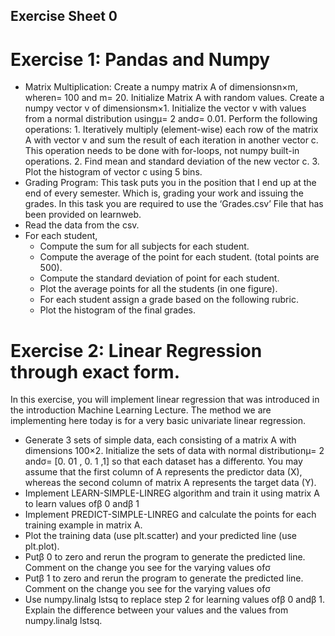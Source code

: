 
## Exercise Sheet 0

# Exercise 1: Pandas and Numpy 

- Matrix Multiplication: Create a numpy matrix A of dimensionsn×m, wheren= 100 and
    m= 20. Initialize Matrix A with random values. Create a numpy vector v of dimensionsm×1.
    Initialize the vector v with values from a normal distribution usingμ= 2 andσ= 0.01. Perform
    the following operations:
       1. Iteratively multiply (element-wise) each row of the matrix A with vector v and sum the result
          of each iteration in another vector c. This operation needs to be done with for-loops, not
          numpy built-in operations.
       2. Find mean and standard deviation of the new vector c.
       3. Plot the histogram of vector c using 5 bins.
- Grading Program: This task puts you in the position that I end up at the end of every semester.
    Which is, grading your work and issuing the grades. In this task you are required to use the
    ‘Grades.csv’ File that has been provided on learnweb.
- Read the data from the csv.
- For each student,
    - Compute the sum for all subjects for each student.
    - Compute the average of the point for each student. (total points are 500).
    - Compute the standard deviation of point for each student.
    - Plot the average points for all the students (in one figure).
    - For each student assign a grade based on the following rubric.
    - Plot the histogram of the final grades.

# Exercise 2: Linear Regression through exact form. 

In this exercise, you will implement linear regression that was introduced in the introduction Machine
Learning Lecture. The method we are implementing here today is for a very basic univariate linear
regression.

- Generate 3 sets of simple data, each consisting of a matrix A with dimensions 100×2. Initialize
    the sets of data with normal distributionμ= 2 andσ= [0. 01 , 0. 1 ,1] so that each dataset has a
    differentσ. You may assume that the first column of A represents the predictor data (X), whereas
    the second column of matrix A represents the target data (Y).
- Implement LEARN-SIMPLE-LINREG algorithm and train it using matrix A to learn values ofβ 0
    andβ 1
- Implement PREDICT-SIMPLE-LINREG and calculate the points for each training example in
    matrix A.
- Plot the training data (use plt.scatter) and your predicted line (use plt.plot).
- Putβ 0 to zero and rerun the program to generate the predicted line. Comment on the change you
    see for the varying values ofσ
- Putβ 1 to zero and rerun the program to generate the predicted line. Comment on the change you
    see for the varying values ofσ
- Use numpy.linalg lstsq to replace step 2 for learning values ofβ 0 andβ 1. Explain the difference
    between your values and the values from numpy.linalg lstsq.



